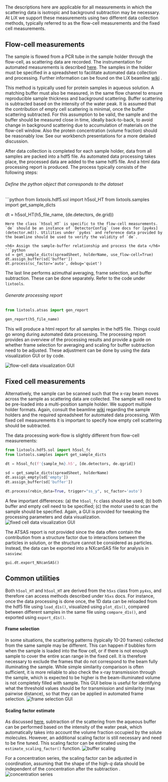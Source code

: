 #
The descriptions here are applicable for all measurements in which the scattering data is isotropic and background subtraction may be necessary. At LiX we support these measurements using two different data collection methods, typically referred to as the flow-cell measurements and the fixed cell measurements. 

## Flow-cell measurements
The sample is flowed from a PCR tube in the sample holder through the flow-cell, as scattering data are recorded. The instrumentation for automated measurements is described [here](https://onlinelibrary.wiley.com/iucr/doi/10.1107/S1600577520002362). The samples in the holder must be specified in a spreadsheet to facilitate automated data collection and processing. Further information can be found on the LiX beamline [wiki](https://wiki-nsls2.bnl.gov/beamline16ID/index.php?title=Beamline_16ID:Main_Page) .

This method is typically used for protein samples in aqueous solution. A matching buffer must also be measured, in the same flow channel to ensure reproducible sample thickness and background scattering. Buffer scattering is subtracted based on the intensity of the water peak. It is assumed that the contribution of empty cell scattering is minimal, once the buffer scattering subtracted. For this assumption to be valid, the sample and the buffer should be measured close in time, ideally back-to-back, to avoid change in background scattering due to accumulation of materials on the flow-cell window. Also the protein concentration (volume fraction) should be reasonably low. See our workbench presentations for a more detailed discussion.

After data collection is completed for each sample holder, data from all samples are packed into a hdf5 file. As automated data processing takes place, the processed data are added to the same hdf5 file. And a html data processing report is produced. The process typically consists of the following steps:

<h6> Define the python object that corresponds to the dataset</h6>
```python
from lixtools.hdf5.sol import h5sol_HT
from lixtools.samples import get_sample_dicts

dt = h5sol_HT(h5_file_name, (de.detectors, de.grid))
```
Here the class `h5sol_HT` is specific to the flow-cell measurements. `de` should be an instance of `DetectorConfig` (see docs for [py4xs](detector.md)). Utilities under `py4xs` and reference data provided by the beamline should be used to verify the validity of `de`. 

<h6> Assign the sample-buffer relationship and process the data </h6>
```python
sd = get_sample_dicts(spreadSheet, holderName, use_flow-cell=True)
dt.assign_buffer(sd['buffer'])
dt.process(sc_factor='auto', debug='quiet')
```
The last line performs azimuthal averaging, frame selection, and buffer subtraction. These can be done separately. Refer to the code under `lixtools`.

<h6> Generate processing report</h6>

```python
from lixtools.atsas import gen_report

gen_report(h5_file_name)
```
This will produce a html report for all samples in the hdf5 file. Things could go wrong during automated data processing. The processing report provides an overview of the processing results and provide a guide on whether frame selection for averaging and scaling for buffer subtraction need to be adjusted. These adjustment can be done by using the data visualization GUI or by code.

![flow-cell data visualization GUI](fig/sol_fl_GUI.png)

## Fixed cell measurements
Alternatively, the sample can be scanned such that the x-ray beam moves across the sample as scattering data are collected. The sample will need to be pre-loaded into a multi-position sample holder. We support multiple holder formats. Again, consult the beamline [wiki](https://wiki-nsls2.bnl.gov/beamline16ID/index.php?title=Beamline_16ID:Main_Page) regarding the sample holders and the required spreadsheet for automated data processing. With fixed cell measurements it is important to specify how empty cell scattering should be subtracted. 

The data processing work-flow is slightly different from flow-cell measurements:

```python
from lixtools.hdf5.sol import h5sol_fc
from lixtools.samples import get_sample_dicts

dt = h5sol_fc(f'{sample_hn}.h5', [de.detectors, de.qgrid])

sd = get_sample_dicts(spreadSheet, holderName)
dt.assign_empty(sd['empty'])
dt.assign_buffer(sd['buffer'])

dt.process(rebin_data=True, trigger="ss_y", sc_factor='auto')
```

A few important differences: (a) the `h5sol_fc` class should be used; (b) both buffer and empty cell need to be specified; (c) the motor used to scan the sample should be specified. Again, a GUI is provided for tweaking the processing parameters and data visualization. 
![fixed cell data visualization GUI](fig/sol_fx_GUI.png)

The ATSAS report is not provided since the data often contain the contribution from a structure factor due to interactions between the particles in solution, or the structure cannot be considered as particles. Instead, the data can be exported into a NXcanSAS file for analysis in `sasview`:
```python
gui.dt.export_NXcanSAS()
```

## Common utilities

Both `h5sol_HT` and `h5sol_HT` are derived from the `h5xs` class from `py4xs`, and therefore can access methods described under `h5xs` docs. For instance, once the data processing is done once, the 1D data can be reloaded from the hdf5 file using `load_d1s()`, visualized using `plot_d1s()`, compared between different samples in the same file using `compare_d1s()`, and exported using `export_d1s()`.

#### Frame selection
In some situations, the scattering patterns (typically 10-20 frames) collected from the same sample may be different. This can happen if bubbles form when the sample is loaded into the flow cell, or if there is not enough sample to cover the entire scan range in the fixed cell. It is therefore necessary to exclude the frames that do not correspond to the beam fully illuminating the sample. While simple similarity comparison is often sufficient, it is more reliable to also check the x-ray transmission through the sample, which is expected to be higher is the beam-illuminated volume is not completely filled with sample. This GUI below is useful for identifying what the threshold values should be for transmission and similarity (max pairwise distance), so that they can be applied in automated frame selection.
![frame selection GUI](fig/sol_sel_GUI.png)

#### Scaling factor estimate
As discussed [here](https://journals.iucr.org/s/issues/2021/04/00/ye5004/), subtraction of the scattering from the aqueous buffer can be performed based on the intensity of the water peak, which automatically takes into account the volume fraction occupied by the solute molecules. However, an additional scaling factor is still necessary and need to be fine tuned. This scaling factor can be estimated using the `estimate_scaling_factor()` function.
![buffer scaling](fig/sol_buf_autoscaling.png)

For a concentration series, the scaling factor can be adjusted in coordination, assuming that the shape of the high-$q$ data should be independent of the concentration after the subtraction .
![concentration series](fig/sol_buf_conc-series.png)
